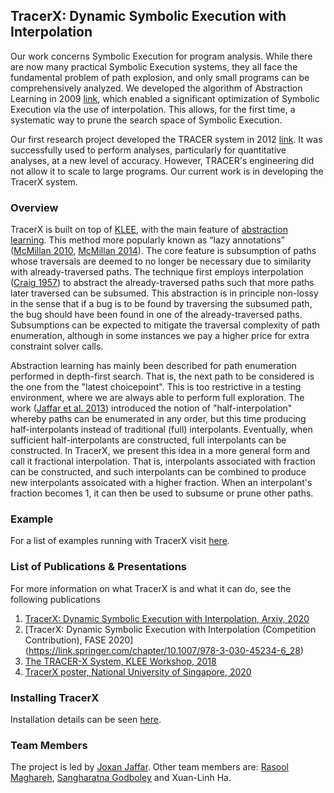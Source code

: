 ## TracerX: Dynamic Symbolic Execution with Interpolation

Our work concerns Symbolic Execution for program analysis. While there are now many practical Symbolic Execution systems, they all face the fundamental problem of path explosion, and only small programs can be comprehensively analyzed. We developed the algorithm of Abstraction Learning in 2009 [link](https://www.comp.nus.edu.sg/~joxan/papers/intp.pdf), which enabled a significant optimization of Symbolic Execution via the use of interpolation. This allows, for the first time, a systematic way to prune the search space of Symbolic Execution.

Our first research project developed the TRACER system in 2012 [link](https://www.comp.nus.edu.sg/~joxan/papers/tracer.pdf). It was successfully used to perform analyses, particularly for quantitative analyses, at a new level of accuracy. However, TRACER's engineering did not allow it to scale to large programs. Our current work is in developing the TracerX system. 

### Overview

TracerX is built on top of [KLEE](https://klee.github.io/), with the main feature of [abstraction learning](https://www.comp.nus.edu.sg/~joxan/papers/intp.pdf). This method more popularly known as “lazy annotations” ([McMillan 2010](https://llvm.org/pubs/2010-07-CAV-LazyAnnot.pdf), [McMillan 2014](https://www.microsoft.com/en-us/research/wp-content/uploads/2016/02/MSR-TR-2014-65.pdf)). The core feature is subsumption of paths whose traversals are deemed to no longer be necessary due to similarity with already-traversed paths. The technique first employs interpolation ([Craig 1957](https://scinapse.io/papers/2114633883)) to abstract the already-traversed paths such that more paths later traversed can be subsumed. This abstraction is in principle non-lossy in the sense that if a bug is to be found by traversing the subsumed path, the bug
should have been found in one of the already-traversed paths. Subsumptions can be expected to mitigate the traversal complexity of path enumeration, although in some instances we pay a higher price for extra constraint solver calls.

Abstraction learning has mainly been described for path enumeration performed in depth-first search. That is, the next path to be considered is the one from the "latest choicepoint". This is too restrictive in a testing environment, where we are always able to perform full exploration. The work ([Jaffar et al. 2013](https://dl.acm.org/doi/10.1145/2491411.2491425)) introduced the notion of "half-interpolation" whereby paths can be enumerated in any order, but this time producing half-interpolants instead of traditional (full) interpolants. Eventually, when sufficient half-interpolants are constructed, full interpolants can be constructed. In TracerX, we present this idea in a more general form and call it fractional interpolation. That is, interpolants associated with fraction can be constructed, and such interpolants can be combined to produce new interpolants assoicated with a higher fraction. When an interpolant's fraction becomes 1, it can then be used to subsume or prune other paths.

### Example 

For a list of examples running with TracerX visit [here](https://tracer-x.github.io/examples).

### List of Publications & Presentations

For more information on what TracerX is and what it can do, see the following publications  

1. [TracerX: Dynamic Symbolic Execution with Interpolation, Arxiv, 2020](https://arxiv.org/...)
2. [TracerX: Dynamic Symbolic Execution with Interpolation (Competition Contribution), FASE 2020] (https://link.springer.com/chapter/10.1007/978-3-030-45234-6_28)
3. [The TRACER-X System, KLEE Workshop, 2018](https://srg.doc.ic.ac.uk/klee18/talks/Maghareh-Tracer-X.pdf)
4. [TracerX poster, National University of Singapore, 2020]( https://github.com/tracer-x/tracer-x.github.io/blob/gh-pages/publications/tracerxposter.pdf)

### Installing TracerX

Installation details can be seen [here](https://tracer-x.github.io/gettingstarted). 

### Team Members

The project is led by [Joxan Jaffar](https://www.comp.nus.edu.sg/~joxan/). Other team members are: [Rasool Maghareh](https://www.comp.nus.edu.sg/~rasool/), [Sangharatna Godboley](https://nitw.irins.org/profile/154056) and Xuan-Linh Ha.

